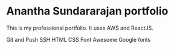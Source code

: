 # Anantha Sundararajan portfolio

This is my professional portfolio. It uses AWS and ReactJS.

Git and Push
SSH
HTML
CSS
Font Awesome
Google fonts

